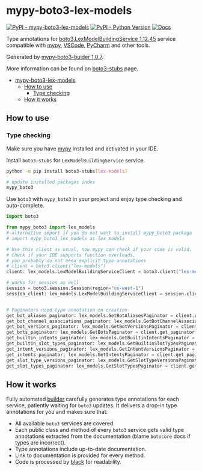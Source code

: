# mypy-boto3-lex-models

[![PyPI - mypy-boto3-lex-models](https://img.shields.io/pypi/v/mypy-boto3-lex-models.svg?color=blue)](https://pypi.org/project/mypy-boto3-lex-models)
[![PyPI - Python Version](https://img.shields.io/pypi/pyversions/mypy-boto3-lex-models.svg?color=blue)](https://pypi.org/project/mypy-boto3-lex-models)
[![Docs](https://img.shields.io/readthedocs/mypy-boto3-builder.svg?color=blue)](https://mypy-boto3-builder.readthedocs.io/)

Type annotations for
[boto3.LexModelBuildingService 1.12.45](https://boto3.amazonaws.com/v1/documentation/api/1.12.45/reference/services/lex-models.html#LexModelBuildingService) service
compatible with [mypy](https://github.com/python/mypy), [VSCode](https://code.visualstudio.com/),
[PyCharm](https://www.jetbrains.com/pycharm/) and other tools.

Generated by [mypy-boto3-buider 1.0.7](https://github.com/vemel/mypy_boto3_builder).

More information can be found on [boto3-stubs](https://pypi.org/project/boto3-stubs/) page.

- [mypy-boto3-lex-models](#mypy-boto3-lex-models)
  - [How to use](#how-to-use)
    - [Type checking](#type-checking)
  - [How it works](#how-it-works)

## How to use

### Type checking

Make sure you have [mypy](https://github.com/python/mypy) installed and activated in your IDE.

Install `boto3-stubs` for `LexModelBuildingService` service.

```bash
python -m pip install boto3-stubs[lex-models]

# update installed packages index
mypy_boto3
```

Use `boto3` with `mypy_boto3` in your project and enjoy type checking and auto-complete.

```python
import boto3

from mypy_boto3 import lex_models
# alternative import if you do not want to install mypy_boto3 package
# import mypy_boto3_lex_models as lex_models

# Use this client as usual, now mypy can check if your code is valid.
# Check if your IDE supports function overloads,
# you probably do not need explicit type annotations
# client = boto3.client("lex-models")
client: lex_models.LexModelBuildingServiceClient = boto3.client("lex-models")

# works for session as well
session = boto3.session.Session(region="us-west-1")
session_client: lex_models.LexModelBuildingServiceClient = session.client("lex-models")


# Paginators need type annotation on creation
get_bot_aliases_paginator: lex_models.GetBotAliasesPaginator = client.get_paginator("get_bot_aliases")
get_bot_channel_associations_paginator: lex_models.GetBotChannelAssociationsPaginator = client.get_paginator("get_bot_channel_associations")
get_bot_versions_paginator: lex_models.GetBotVersionsPaginator = client.get_paginator("get_bot_versions")
get_bots_paginator: lex_models.GetBotsPaginator = client.get_paginator("get_bots")
get_builtin_intents_paginator: lex_models.GetBuiltinIntentsPaginator = client.get_paginator("get_builtin_intents")
get_builtin_slot_types_paginator: lex_models.GetBuiltinSlotTypesPaginator = client.get_paginator("get_builtin_slot_types")
get_intent_versions_paginator: lex_models.GetIntentVersionsPaginator = client.get_paginator("get_intent_versions")
get_intents_paginator: lex_models.GetIntentsPaginator = client.get_paginator("get_intents")
get_slot_type_versions_paginator: lex_models.GetSlotTypeVersionsPaginator = client.get_paginator("get_slot_type_versions")
get_slot_types_paginator: lex_models.GetSlotTypesPaginator = client.get_paginator("get_slot_types")
```

## How it works

Fully automated [builder](https://github.com/vemel/mypy_boto3_builder) carefully generates
type annotations for each service, patiently waiting for `boto3` updates. It delivers
a drop-in type annotations for you and makes sure that:

- All available `boto3` services are covered.
- Each public class and method of every `boto3` service gets valid type annotations
  extracted from the documentation (blame `botocore` docs if types are incorrect).
- Type annotations include up-to-date documentation.
- Link to documentation is provided for every method.
- Code is processed by [black](https://github.com/psf/black) for readability.